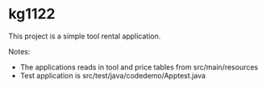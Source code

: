 # kg1122

This project is a simple tool rental application. 

Notes: 

* The applications reads in tool and price tables from src/main/resources
* Test application is src/test/java/codedemo/Apptest.java
